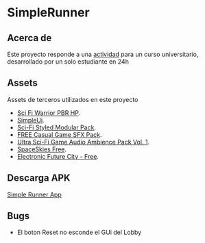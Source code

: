 # SimpleRunner
## **Acerca de**
  Este proyecto responde a una [actividad](https://docs.google.com/document/d/12l2wP6Ru5j2Ou3QIMeJD6QH6lAYQuRmMksiDeFSwdmQ/edit?usp=sharing) para un curso universitario, desarrollado por un solo estudiante en 24h

## **Assets**
  Assets de terceros utilizados en este proyecto 
  - [Sci Fi Warrior PBR HP](https://assetstore.unity.com/packages/3d/characters/humanoids/sci-fi-warrior-pbr-hp-106154).
  - [SimpleUi](https://assetstore.unity.com/packages/2d/gui/icons/simple-ui-103969).
  - [Sci-Fi Styled Modular Pack](https://assetstore.unity.com/packages/3d/environments/sci-fi/sci-fi-styled-modular-pack-82913).
  - [FREE Casual Game SFX Pack](https://assetstore.unity.com/packages/audio/sound-fx/free-casual-game-sfx-pack-54116).
  - [Ultra Sci-Fi Game Audio Ambience Pack Vol. 1](https://assetstore.unity.com/packages/audio/ambient/sci-fi/ultra-sci-fi-game-audio-ambience-pack-vol-1-109536).
  - [SpaceSkies Free](https://assetstore.unity.com/packages/2d/textures-materials/sky/spaceskies-free-80503).
  - [Electronic Future City - Free](https://assetstore.unity.com/packages/audio/music/electronic/electronic-future-city-free-21756).
  
## **Descarga APK**
  [Simple Runner App](https://drive.google.com/file/d/17NwyztyNBOy62RzYDixSa-2fa5Sk8_gG/view?usp=sharing)
  
## **Bugs**
  - El boton Reset no esconde el GUi del Lobby
